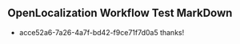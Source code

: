 ## OpenLocalization Workflow Test MarkDown
* acce52a6-7a26-4a7f-bd42-f9ce71f7d0a5 
thanks!<!--HONumber=Mar16_HO2-->
